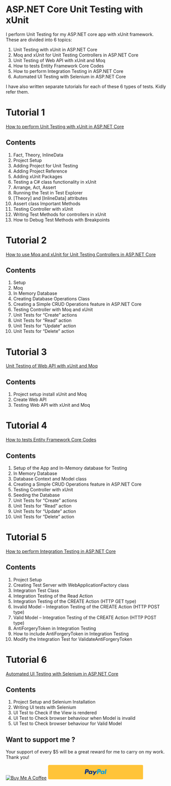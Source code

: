 # ASP.NET Core Unit Testing with xUnit

I perform Unit Testing for my ASP.NET core app with xUnit framework. These are divided into 6 topics:

1. Unit Testing with xUnit in ASP.NET Core
2. Moq and xUnit for Unit Testing Controllers in ASP.NET Core
3. Unit Testing of Web API with xUnit and Moq
4. How to tests Entity Framework Core Codes
5. How to perform Integration Testing in ASP.NET Core
6. Automated UI Testing with Selenium in ASP.NET Core

I have also written separate tutorials for each of these 6 types of tests. Kidly refer them.

# Tutorial 1 
<a href="https://www.hosting.work/aspnet-core-xunit-unit-testing/" target="_blank">How to perform Unit Testing with xUnit in ASP.NET Core</a> 

## Contents
1. Fact, Theory, InlineData
2. Project Setup
3. Adding Project for Unit Testing
4. Adding Project Reference
5. Adding xUnit Packages
6. Testing a C# class functionality in xUnit
7. Arrange, Act, Assert
8. Running the Test in Test Explorer
9. [Theory] and [InlineData] attributes
10. Assert class Important Methods
11. Testing Controller with xUnit
12. Writing Test Methods for controllers in xUnit
13. How to Debug Test Methods with Breakpoints

# Tutorial 2 
<a href="https://www.hosting.work/aspnet-core-moq-xunit-unit-testing/" target="_blank">How to use Moq and xUnit for Unit Testing Controllers in ASP.NET Core</a> 

## Contents
1. Setup
2. Moq
3. In Memory Database
4. Creating Database Operations Class
5. Creating a Simple CRUD Operations feature in ASP.NET Core
6. Testing Controller with Moq and xUnit
7. Unit Tests for “Create” actions
8. Unit Tests for “Read” action
9. Unit Tests for “Update” action
10. Unit Tests for “Delete” action

# Tutorial 3
<a href="aspnet-core-web-api-xunit-moq-unit-testing" target="_blank">Unit Testing of Web API with xUnit and Moq</a> 

## Contents
1. Project setup install xUnit and Moq
2. Create Web API
3. Testing Web API with xUnit and Moq

# Tutorial 4 
<a href="https://www.hosting.work/aspnet-core-xunit-ef-core-unit-testing/" target="_blank">How to tests Entity Framework Core Codes</a> 

## Contents
1. Setup of the App and In-Memory database for Testing
2. In Memory Database
3. Database Context and Model class
4. Creating a Simple CRUD Operations feature in ASP.NET Core
5. Testing Controller with xUnit
6. Seeding the Database
7. Unit Tests for “Create” actions
8. Unit Tests for “Read” action
9. Unit Tests for “Update” action
10. Unit Tests for “Delete” action

# Tutorial 5
<a href="https://www.hosting.work/aspnet-core-integration-testing/" target="_blank">How to perform Integration Testing in ASP.NET Core</a> 

## Contents
1. Project Setup
2. Creating Test Server with WebApplicationFactory<T> class
3. Integration Test Class
4. Integration Testing of the Read Action
5. Integration Testing of the CREATE Action (HTTP GET type)
6. Invalid Model – Integration Testing of the CREATE Action (HTTP POST type)
7. Valid Model – Integration Testing of the CREATE Action (HTTP POST type)
8. AntiForgeryToken in Integration Testing
9. How to include AntiForgeryToken in Integration Testing
10. Modify the Integration Test for ValidateAntiForgeryToken

# Tutorial 6 
<a href="https://www.hosting.work/ui-test-selenium-aspnet-core/" target="_blank">Automated UI Testing with Selenium in ASP.NET Core</a> 

## Contents
1. Project Setup and Selenium Installation
2. Writing UI tests with Selenium
3. UI Test to Check if the View is rendered
4. UI Test to Check browser behaviour when Model is invalid
5. UI Test to Check browser behaviour for Valid Model

## Want to support me ?

Your support of every $5 will be a great reward for me to carry on my work. Thank you!

<a target="_blank" href="https://www.buymeacoffee.com/YogYogi" target="_blank"><img src="https://cdn.buymeacoffee.com/buttons/v2/default-yellow.png" alt="Buy Me A Coffee" width="200"  style="height: 60px !important;width: 200px !important;" ></a>
<a target="_blank" href="https://www.paypal.com/paypalme/yogihosting" target="_blank"><img src="https://raw.githubusercontent.com/yogyogi/yogyogi/main/paypal.png" alt="Paypal Me" width="300"></a>
